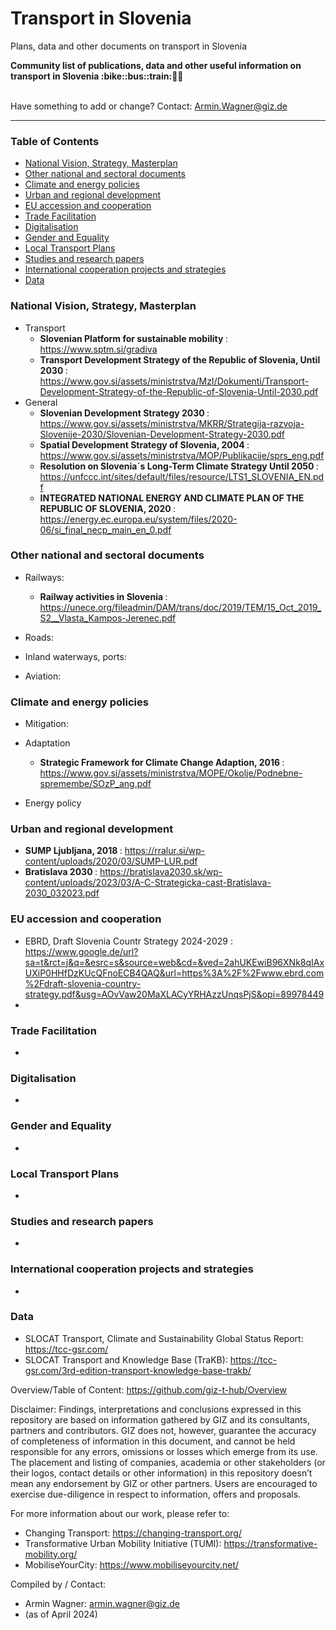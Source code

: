 # Transport in Slovenia
Plans, data and other documents on transport in Slovenia

<b> 
Community list of publications, data and other useful information on transport in Slovenia  :bike::bus::train:🌳🚊
</b><br><br>

Have something to add or change? Contact: Armin.Wagner@giz.de

------------------------------

### Table of Contents

- [National Vision, Strategy, Masterplan](#National-Vision-Strategy-Masterplan)
- [Other national and sectoral documents](#other-national-sectoral-documents) 
- [Climate and energy policies](#climate-energy-policies)
- [Urban and regional development](#urban)
- [EU accession and cooperation](#eu-accession)
- [Trade Facilitation](#trade-facilitation)  
- [Digitalisation](#digitalisation)
- [Gender and Equality](#gender)
- [Local Transport Plans](#local-transport-plans) 
- [Studies and research papers](#studies-research) 
- [International cooperation projects and strategies](#International-cooperation) 
- [Data](#data) 

  
### National Vision, Strategy, Masterplan <a name="national-vision-strategy-masterplan"></a> 

- Transport
    - <b> Slovenian Platform for sustainable mobility </b>: https://www.sptm.si/gradiva
    - <b> Transport Development Strategy of the Republic of Slovenia, Until 2030 </b>: https://www.gov.si/assets/ministrstva/MzI/Dokumenti/Transport-Development-Strategy-of-the-Republic-of-Slovenia-Until-2030.pdf
- General
    - <b> Slovenian Development Strategy 2030 </b>: https://www.gov.si/assets/ministrstva/MKRR/Strategija-razvoja-Slovenije-2030/Slovenian-Development-Strategy-2030.pdf
    - <b> Spatial Development Strategy of Slovenia, 2004 </b>: https://www.gov.si/assets/ministrstva/MOP/Publikacije/sprs_eng.pdf
    - <b> Resolution on Slovenia´s Long-Term Climate Strategy Until 2050 </b>: https://unfccc.int/sites/default/files/resource/LTS1_SLOVENIA_EN.pdf
    - <b> INTEGRATED NATIONAL ENERGY AND CLIMATE PLAN OF THE REPUBLIC OF SLOVENIA, 2020 </b>: https://energy.ec.europa.eu/system/files/2020-06/si_final_necp_main_en_0.pdf


### Other national and sectoral documents <a name="other-national-sectoral-documents"></a> 

- Railways:
    - <b> Railway activities in Slovenia </b>: https://unece.org/fileadmin/DAM/trans/doc/2019/TEM/15_Oct_2019_S2__Vlasta_Kampos-Jerenec.pdf
- Roads:
    
- Inland waterways, ports:
  
- Aviation:

### Climate and energy policies <a name="climate-energy-policies"></a> 

- Mitigation:
    
- Adaptation  
     - <b> Strategic Framework for Climate Change Adaption, 2016 </b>: https://www.gov.si/assets/ministrstva/MOPE/Okolje/Podnebne-spremembe/SOzP_ang.pdf
       
- Energy policy 
    

### Urban and regional development <a name="urban"></a> 

- <b> SUMP Ljubljana, 2018 </b>: https://rralur.si/wp-content/uploads/2020/03/SUMP-LUR.pdf
- <b> Bratislava 2030 </b>: https://bratislava2030.sk/wp-content/uploads/2023/03/A-C-Strategicka-cast-Bratislava-2030_032023.pdf

### EU accession and cooperation <a name="eu-accession"></a> 

- </b> EBRD, Draft Slovenia Countr Strategy 2024-2029 </b>: https://www.google.de/url?sa=t&rct=j&q=&esrc=s&source=web&cd=&ved=2ahUKEwiB96XNk8qIAxUXiP0HHfDzKUcQFnoECB4QAQ&url=https%3A%2F%2Fwww.ebrd.com%2Fdraft-slovenia-country-strategy.pdf&usg=AOvVaw20MaXLACyYRHAzzUnqsPjS&opi=89978449
- 

### Trade Facilitation <a name="trade-facilitation"></a> 

-

### Digitalisation <a name="digitalisation"></a>

-

### Gender and Equality <a name="gender"></a>

-

### Local Transport Plans <a name="local-transport-plans"></a>  

-

### Studies and research papers <a name="studies-research"></a> 

-

### International cooperation projects and strategies <a name="international-cooperation"></a> 

-

### Data <a name="data"></a>

- SLOCAT Transport, Climate and Sustainability Global Status Report: https://tcc-gsr.com/ 
- SLOCAT Transport and Knowledge Base (TraKB):  https://tcc-gsr.com/3rd-edition-transport-knowledge-base-trakb/ 


Overview/Table of Content: https://github.com/giz-t-hub/Overview

Disclaimer: Findings, interpretations and conclusions expressed in this repository are based on information gathered by GIZ and its consultants, partners and contributors. GIZ does not, however, guarantee the accuracy of completeness of information in this document, and cannot be held responsible for any errors, omissions or losses which emerge from its use. The placement and listing of companies, academia or other stakeholders (or their logos, contact details or other information) in this repository doesn’t mean any endorsement by GIZ or other partners. Users are encouraged to exercise due-diligence in respect to information, offers and proposals.


For more information about our work, please refer to: 
- Changing Transport: https://changing-transport.org/
-	Transformative Urban Mobility Initiative (TUMI): https://transformative-mobility.org/
-	MobiliseYourCity: https://www.mobiliseyourcity.net/
		
Compiled by / Contact:
- Armin Wagner: armin.wagner@giz.de
- (as of April 2024)
